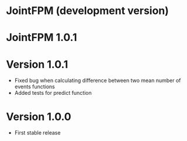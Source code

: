 # JointFPM (development version)

# JointFPM 1.0.1

# Version 1.0.1

- Fixed bug when calculating difference between two mean number of events functions
- Added tests for predict function

# Version 1.0.0

- First stable release

